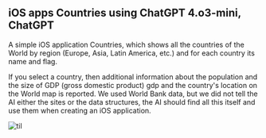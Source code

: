 ## iOS apps Countries using ChatGPT 4.o3-mini, ChatGPT

 A simple iOS application Countries, which shows all the countries of the World by region (Europe, Asia, Latin America, etc.) 
 and for each country its name and flag. 
 
 If you select a country, then additional information about the population 
 and the size of GDP (gross domestic product) gdp and the country's location on the World map is reported.
 We used World Bank data, but we did not tell the AI ​​either the sites or the data structures, 
 the AI ​​should find all this itself and use them when creating an iOS application.
 
 ![til](https://github.com/BestKora/CountryChatGPTo3/blob/285aa2b9c83668acf453f46f36f1e36f1fa3c590/ChatGPTO3.gif)
